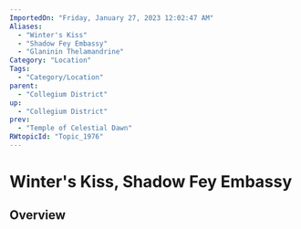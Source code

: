 ```yaml
---
ImportedOn: "Friday, January 27, 2023 12:02:47 AM"
Aliases:
  - "Winter's Kiss"
  - "Shadow Fey Embassy"
  - "Glaninin Thelamandrine"
Category: "Location"
Tags:
  - "Category/Location"
parent:
  - "Collegium District"
up:
  - "Collegium District"
prev:
  - "Temple of Celestial Dawn"
RWtopicId: "Topic_1976"
---
```

# Winter's Kiss, Shadow Fey Embassy
## Overview
